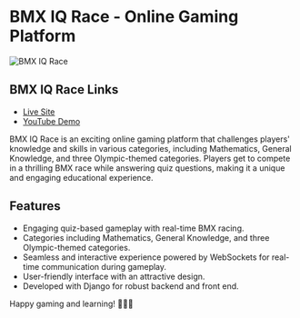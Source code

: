 # BMX IQ Race - Online Gaming Platform

![BMX IQ Race](https://i.ibb.co/XjKBnKg/circle-logo-1.png)

## BMX IQ Race Links

- [Live Site](http://bmxrace.uk.to/)
- [YouTube Demo](https://youtu.be/0RVEKCt_jwU)

BMX IQ Race is an exciting online gaming platform that challenges players' knowledge and skills in various categories, including Mathematics, General Knowledge, and three Olympic-themed categories. Players get to compete in a thrilling BMX race while answering quiz questions, making it a unique and engaging educational experience.

## Features

- Engaging quiz-based gameplay with real-time BMX racing.
- Categories including Mathematics, General Knowledge, and three Olympic-themed categories.
- Seamless and interactive experience powered by WebSockets for real-time communication during gameplay.
- User-friendly interface with an attractive design.
- Developed with Django for robust backend and front end.


Happy gaming and learning! 🚀🚴‍♂️
